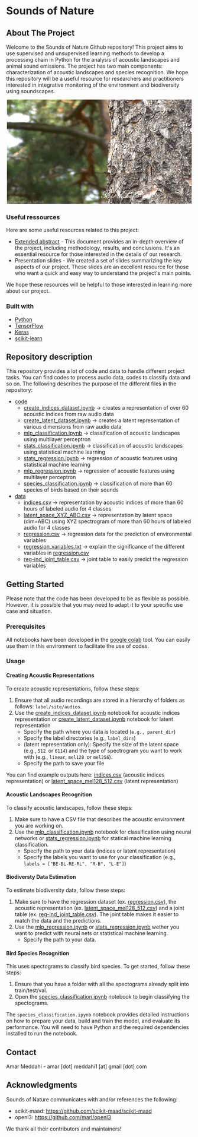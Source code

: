 # Sounds of Nature

## About The Project

Welcome to the Sounds of Nature Github repository! This project aims to use supervised and unsupervised learning methods to develop a processing chain in Python for the analysis of acoustic landscapes and animal sound emissions. The project has two main components: characterization of acoustic landscapes and species recognition. We hope this repository will be a useful resource for researchers and practitioners interested in integrative monitoring of the environment and biodiversity using soundscapes.

<p align="center">
  <img src="assets/welcome.gif" />
</p>

### Useful ressources

Here are some useful resources related to this project:

* [Extended abstract](https://github.com/amarmeddahi/sounds-of-nature/blob/main/assets/extended_abstract.pdf) - This document provides an in-depth overview of the project, including methodology, results, and conclusions. It's an essential resource for those interested in the details of our research.
* Presentation slides - We created a set of slides summarizing the key aspects of our project. These slides are an excellent resource for those who want a quick and easy way to understand the project's main points.

We hope these resources will be helpful to those interested in learning more about our project.

### Built with

* [Python]()
* [TensorFlow](https://www.tensorflow.org/)
* [Keras](https://keras.io/)
* [scikit-learn](https://scikit-learn.org/stable/)

## Repository description

This repository provides a lot of code and data to handle different project tasks. You can find codes to process audio data, codes to classify data and so on. The following describes the purpose of the different files in the repository:

- [code](https://github.com/amarmeddahi/sounds-of-nature/tree/main/code "code")
  - [create_indices_dataset.ipynb](https://github.com/amarmeddahi/sounds-of-nature/blob/main/code/create_indices_dataset.ipynb "create_indices_dataset.ipynb") -> creates a representation of over 60 acoustic indices from raw audio data
  - [create_latent_dataset.ipynb](https://github.com/amarmeddahi/sounds-of-nature/blob/main/code/create_latent_dataset.ipynb "create_latent_dataset.ipynb") -> creates a latent representation of various dimensions from raw audio data
  - [mlp_classification.ipynb](https://github.com/amarmeddahi/sounds-of-nature/blob/main/code/mlp_classification.ipynb "mlp_classification.ipynb") -> classification of acoustic landscapes using multilayer perceptron
  - [stats_classification.ipynb](https://github.com/amarmeddahi/sounds-of-nature/blob/main/code/stats_classification.ipynb "stats_classification.ipynb") -> classification of acoustic landscapes using statistical machine learning
  - [stats_regression.ipynb](https://github.com/amarmeddahi/sounds-of-nature/blob/main/code/stats_regression.ipynb "stats_regression.ipynb") -> regression of acoustic features using statistical machine learning
  - [mlp_regression.ipynb](https://github.com/amarmeddahi/sounds-of-nature/blob/main/code/mlp_regression.ipynb "mlp_regression.ipynb") -> regression of acoustic features using multilayer perceptron
  - [species_classification.ipynb](https://github.com/amarmeddahi/sounds-of-nature/blob/main/code/species_classification.ipynb "species_classification.ipynb") -> classification of more than 60 species of birds based on their sounds
- [data](https://github.com/amarmeddahi/sounds-of-nature/tree/main/data "data")
  - [indices.csv](https://github.com/amarmeddahi/sounds-of-nature/blob/main/data/indices.csv "indices.csv") -> representation by acoustic indices of more than 60 hours of labeled audio for 4 classes
  - [latent_space_XYZ_ABC.csv](https://github.com/amarmeddahi/sounds-of-nature/blob/main/data/latent_space_mel128_512.csv "latent_space_mel128_512.csv") -> representation by latent space (dim=ABC) using XYZ spectrogram of more than 60 hours of labeled audio for 4 classes
  - [regression.csv](https://github.com/amarmeddahi/sounds-of-nature/blob/main/data/regression.csv "regression.csv") -> regression data for the prediction of environmental variables
  - [regression_variables.txt](https://github.com/amarmeddahi/sounds-of-nature/blob/main/data/regression_variables.txt "regression_variables.txt") -> explain the significance of the different variables in [regression.csv](https://github.com/amarmeddahi/sounds-of-nature/blob/main/data/regression.csv "regression.csv")
  - [reg-ind_joint_table.csv](https://github.com/amarmeddahi/sounds-of-nature/blob/main/data/reg-ind_joint_table.csv "reg-ind_joint_table.csv") -> joint table to easily predict the regression variables

## Getting Started

Please note that the code has been developed to be as flexible as possible. However, it is possible that you may need to adapt it to your specific use case and situation.

### Prerequisites

All notebooks have been developed in the [google colab](https://colab.research.google.com/) tool. You can easily use them in this environment to facilitate the use of codes.

### Usage

#### Creating Acoustic Representations

To create acoustic representations, follow these steps:

1. Ensure that all audio recordings are stored in a hierarchy of folders as follows: `label/site/audios`.
2. Use the [create_indices_dataset.ipynb](https://github.com/amarmeddahi/sounds-of-nature/blob/main/code/create_indices_dataset.ipynb "create_indices_dataset.ipynb") notebook for acoustic indices representation or [create_latent_dataset.ipynb](https://github.com/amarmeddahi/sounds-of-nature/blob/main/code/create_latent_dataset.ipynb "create_latent_dataset.ipynb") notebook for latent representation
   * Specify the path where you data is located (`e.g., parent_dir`)
   * Specify the label directories (e.g., `label_dirs`)
   * (latent representation only): Specify the size of the latent space (e.g., `512 `or `6114`) and the type of spectrogram you want to work with (e.g., `linear`, `mel128 `or `mel256`).
   * Specify the path to save your file

You can find example outputs here: [indices.csv](https://github.com/amarmeddahi/sounds-of-nature/blob/main/data/indices.csv "indices.csv") (acoustic indices representation) or [latent_space_mel128_512.csv](https://github.com/amarmeddahi/sounds-of-nature/blob/main/data/latent_space_mel128_512.csv "latent_space_mel128_512.csv") (latent representation)

#### Acoustic Landscapes Recognition

To classify acoustic landscapes, follow these steps:

1. Make sure to have a CSV file that describes the acoustic environment you are working on.
2. Use the [mlp_classification.ipynb](https://github.com/amarmeddahi/sounds-of-nature/blob/main/code/mlp_classification.ipynb "mlp_classification.ipynb") notebook for classification using neural networks or [stats_regression.ipynb](https://github.com/amarmeddahi/sounds-of-nature/blob/main/code/stats_regression.ipynb "stats_regression.ipynb") for statical machine learning classification.
   * Specify the path to your data (indices or latent representation)
   * Specify the labels you want to use for your classification (e.g., `labels = ["BE-BL-RE-RL", "R-B", "L-E"]`)

#### Biodiversty Data Estimation

To estimate biodiversity data, follow these steps:

1. Make sure to have the regression dataset (ex. [regression.csv](https://github.com/amarmeddahi/sounds-of-nature/blob/main/data/regression.csv "regression.csv")), the acoustic representation (ex. [latent_space_mel128_512.csv](https://github.com/amarmeddahi/sounds-of-nature/blob/main/data/latent_space_mel128_512.csv "latent_space_mel128_512.csv")) and a joint table (ex. [reg-ind_joint_table.csv](https://github.com/amarmeddahi/sounds-of-nature/blob/main/data/reg-ind_joint_table.csv "reg-ind_joint_table.csv")). The joint table makes it easier to match the data and the predictions.
2. Use the [mlp_regression.ipynb](https://github.com/amarmeddahi/sounds-of-nature/blob/main/code/mlp_regression.ipynb "mlp_regression.ipynb") or [stats_regression.ipynb](https://github.com/amarmeddahi/sounds-of-nature/blob/main/code/stats_regression.ipynb "stats_regression.ipynb") wether you want to predict with neural nets or statistical machine learning.
   * Specify the path to your data.

#### Bird Species Recognition

This uses spectograms to classify bird species. To get started, follow these steps:

1. Ensure that you have a folder with all the spectograms already split into train/test/val.
2. Open the [species_classification.ipynb](https://github.com/amarmeddahi/sounds-of-nature/blob/main/code/species_classification.ipynb "species_classification.ipynb") notebook to begin classifying the spectograms.

The `species_classification.ipynb` notebook provides detailed instructions on how to prepare your data, build and train the model, and evaluate its performance. You will need to have Python and the required dependencies installed to run the notebook.

## Contact

Amar Meddahi - amar [dot] meddahi1 [at] gmail [dot] com

## Acknowledgments

Sounds of Nature communicates with and/or references the following:

- scikit‐maad: https://github.com/scikit-maad/scikit-maad
- openl3: https://github.com/marl/openl3

We thank all their contributors and maintainers!
